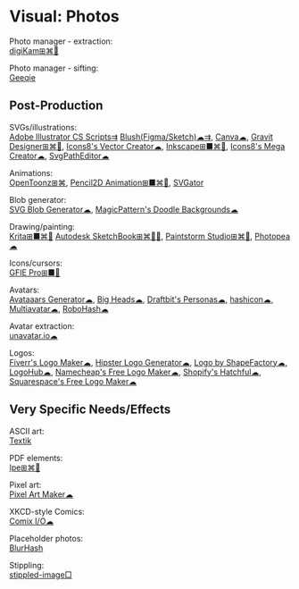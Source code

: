 # Visual: Photos

Photo manager - extraction:  
[digiKam⊞⌘🐧](https://www.digikam.org/)

Photo manager - sifting:  
[Geeqie](https://www.geeqie.org/)

## Post-Production

SVGs/illustrations:  
[Adobe Illustrator CS Scripts⇉](http://shspage.com/aijs/en/)
[Blush(Figma/Sketch)☁⇉](https://blush.design/),
[Canva☁](https://www.canva.com/),
[Gravit Designer⊞⌘🐧](https://www.designer.io/en/),
[Icons8's Vector Creator☁](https://icons8.com/vector-creator),
[Inkscape⊞■⌘🐧](https://inkscape.org/),
[Icons8's Mega Creator☁](https://icons8.com/mega-creator/),
[SvgPathEditor☁](https://yqnn.github.io/svg-path-editor/)

Animations:  
[OpenToonz⊞⌘](https://opentoonz.github.io/e/),
[Pencil2D Animation⊞■⌘🐧](https://www.pencil2d.org/),
[SVGator](https://www.svgator.com/)

Blob generator:  
[SVG Blob Generator☁](https://10015.io/tools/svg-blob-generator),
[MagicPattern's Doodle Backgrounds☁](https://www.magicpattern.design/tools/doodle-backgrounds)

Drawing/painting:  
[Krita⊞■⌘🐧](https://krita.org/en/)
[Autodesk SketchBook⊞⌘🍎🤖](https://www.autodesk.com/products/sketchbook/overview),
[Paintstorm Studio⊞⌘🐧](https://www.paintstormstudio.com/buy.html),
[Photopea☁](https://www.photopea.com/)

Icons/cursors:  
[GFIE Pro⊞■🐧](http://greenfishsoftware.org/)

Avatars:  
[Avataaars Generator☁](https://getavataaars.com/),
[Big Heads☁](https://bigheads.io/),
[Draftbit's Personas☁](https://personas.draftbit.com/),
[hashicon☁](https://github.com/emeraldpay/hashicon),
[Multiavatar☁](https://multiavatar.com/),
[RoboHash☁](https://robohash.org/)

Avatar extraction:  
[unavatar.io☁](https://unavatar.io/)

Logos:  
[Fiverr's Logo Maker☁](https://www.fiverr.com/logo-maker),
[Hipster Logo Generator☁](https://hipsterlogogenerator.com/),
[Logo by ShapeFactory☁](https://logo.shapefactory.co/),
[LogoHub☁](https://logohub.io/),
[Namecheap's Free Logo Maker☁](https://www.namecheap.com/logo-maker/app/new),
[Shopify's Hatchful☁](https://hatchful.shopify.com/),
[Squarespace's Free Logo Maker☁](https://www.squarespace.com/logo)

## Very Specific Needs/Effects

ASCII art:  
[Textik](https://textik.com/)

PDF elements:  
[Ipe⊞⌘🐧](http://ipe.otfried.org/)

Pixel art:  
[Pixel Art Maker☁](http://pixelartmaker.com/)

XKCD-style Comics:  
[Comix I/O☁](http://cmx.io/)

Placeholder photos:  
[BlurHash](https://blurha.sh/)

Stippling:  
[stippled-image□](https://github.com/pshihn/stippled-image)
